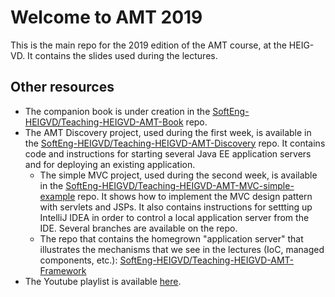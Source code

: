 # Welcome to AMT 2019

This is the main repo for the 2019 edition of the AMT course, at the HEIG-VD. It contains the slides used during the lectures.

## Other resources

* The companion book is under creation in the [SoftEng-HEIGVD/Teaching-HEIGVD-AMT-Book](https://github.com/SoftEng-HEIGVD/Teaching-HEIGVD-AMT-Book) repo.
* The AMT Discovery project, used during the first week, is available in the [SoftEng-HEIGVD/Teaching-HEIGVD-AMT-Discovery](https://github.com/SoftEng-HEIGVD/Teaching-HEIGVD-AMT-Discovery) repo. It contains code and instructions for starting several Java EE application servers and for deploying an existing application.
  * The simple MVC project, used during the second week, is available in the [SoftEng-HEIGVD/Teaching-HEIGVD-AMT-MVC-simple-example](https://github.com/SoftEng-HEIGVD/Teaching-HEIGVD-AMT-MVC-simple-example) repo. It shows how to implement the MVC design pattern with servlets and JSPs. It also contains instructions for settting up IntelliJ IDEA in order to control a local application server from the IDE. Several branches are available on the repo.
  * The repo that contains the homegrown "application server" that illustrates the mechanisms that we see in the lectures (IoC, managed components, etc.): [SoftEng-HEIGVD/Teaching-HEIGVD-AMT-Framework](https://github.com/SoftEng-HEIGVD/Teaching-HEIGVD-AMT-Framework)
* The Youtube playlist is available [here](https://www.youtube.com/playlist?list=PLfKkysTy70QbB1ZipJypa1bRA5BMH4SYI).

